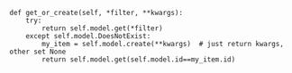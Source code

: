     def get_or_create(self, *filter, **kwargs):
        try:
            return self.model.get(*filter)
        except self.model.DoesNotExist:
            my_item = self.model.create(**kwargs)  # just return kwargs, other set None
            return self.model.get(self.model.id==my_item.id)
